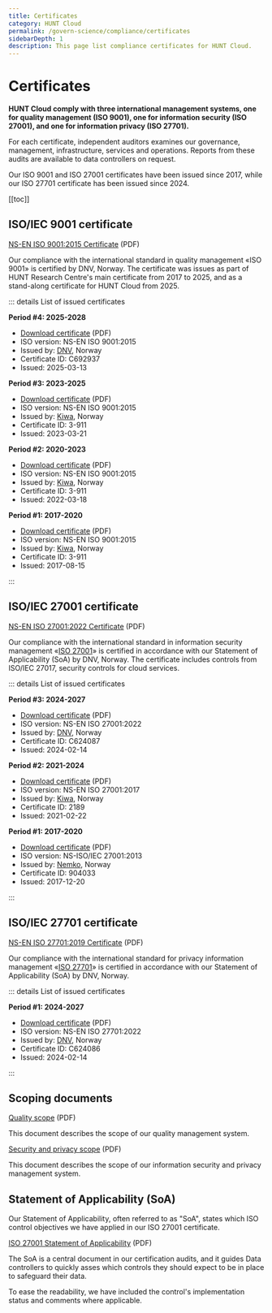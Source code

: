 ```yaml
---
title: Certificates
category: HUNT Cloud
permalink: /govern-science/compliance/certificates
sidebarDepth: 1
description: This page list compliance certificates for HUNT Cloud.
---
```


# Certificates

**HUNT Cloud comply with three international management systems, one for quality management (ISO 9001), one for information security (ISO 27001), and one for information privacy (ISO 27701).** 

For each certificate, independent auditors examines our governance, management, infrastructure, services and operations. Reports from these audits are available to data controllers on request.

Our ISO 9001 and ISO 27001 certificates have been issued since 2017, while our ISO 27701 certificate has been issued since 2024. 

[[toc]]

## ISO/IEC 9001 certificate

[NS-EN ISO 9001:2015 Certificate](https://assets.hdc.ntnu.no/assets/certificates/hunt-cloud-certificate-iso9001-2025.pdf) (PDF)

Our compliance with the international standard in quality management «ISO 9001» is certified by DNV, Norway. The certificate was issues as part of HUNT Research Centre's main certificate from 2017 to 2025, and as a stand-along certificate for HUNT Cloud from 2025.

::: details List of issued certificates

**Period #4: 2025-2028**

* [Download certificate](https://assets.hdc.ntnu.no/assets/certificates/hunt-cloud-certificate-iso9001-2025.pdf) (PDF)
* ISO version: NS-EN ISO 9001:2015
* Issued by: [DNV](https://www.dnv.com/), Norway
* Certificate ID: C692937
* Issued: 2025-03-13

**Period #3: 2023-2025**

* [Download certificate](https://assets.hdc.ntnu.no/assets/certificates/hunt-cloud-certificate-iso9001-2023.pdf) (PDF)
* ISO version: NS-EN ISO 9001:2015
* Issued by: [Kiwa](https://www.kiwa.com/en/), Norway
* Certificate ID: 3-911
* Issued: 2023-03-21

**Period #2: 2020-2023**

* [Download certificate](https://assets.hdc.ntnu.no/assets/certificates/hunt-cloud-certificate-iso9001-2020.pdf) (PDF)
* ISO version: NS-EN ISO 9001:2015
* Issued by: [Kiwa](https://www.kiwa.com/en/), Norway
* Certificate ID: 3-911
* Issued: 2022-03-18

**Period #1: 2017-2020**

* [Download certificate](https://assets.hdc.ntnu.no/assets/certificates/hunt-cloud-certificate-iso9001-2017.pdf) (PDF)
* ISO version: NS-EN ISO 9001:2015
* Issued by: [Kiwa](https://www.kiwa.com/en/), Norway
* Certificate ID: 3-911
* Issued: 2017-08-15

:::

## ISO/IEC 27001 certificate

[NS-EN ISO 27001:2022 Certificate](https://assets.hdc.ntnu.no/assets/certificates/hunt-cloud-certificate-iso27001-2024.pdf) (PDF)

Our compliance with the international standard in information security management «[ISO 27001](https://www.iso.org/isoiec-27001-information-security.html)» is certified in accordance with our Statement of Applicability (SoA) by DNV, Norway. The certificate includes controls from ISO/IEC 27017, security controls for cloud services.

::: details List of issued certificates

**Period #3: 2024-2027**

* [Download certificate](https://assets.hdc.ntnu.no/assets/certificates/hunt-cloud-certificate-iso27001-2025.pdf) (PDF)
* ISO version: NS-EN ISO 27001:2022
* Issued by: [DNV](https://www.dnv.com/), Norway
* Certificate ID: C624087
* Issued: 2024-02-14

**Period #2: 2021-2024**

* [Download certificate](https://assets.hdc.ntnu.no/assets/certificates/hunt-cloud-certificate-iso27001-2021.pdf) (PDF)
* ISO version: NS-EN ISO 27001:2017
* Issued by: [Kiwa](https://www.kiwa.com/en/), Norway
* Certificate ID: 2189
* Issued: 2021-02-22

**Period #1: 2017-2020**

* [Download certificate](https://assets.hdc.ntnu.no/assets/certificates/hunt-cloud-certificate-iso27001-2017.pdf) (PDF)
* ISO version: NS-ISO/IEC 27001:2013
* Issued by: [Nemko](https://www.nemko.com/), Norway
* Certificate ID: 904033
* Issued: 2017-12-20

:::


## ISO/IEC 27701 certificate

[NS-EN ISO 27701:2019 Certificate](https://assets.hdc.ntnu.no/assets/certificates/hunt-cloud-certificate-iso27701-2025.pdf) (PDF)

Our compliance with the international standard for privacy information management «[ISO 27701](https://www.iso.org/standard/71670.html)» is certified in accordance with our Statement of Applicability (SoA) by DNV, Norway. 

::: details List of issued certificates

**Period #1: 2024-2027**

* [Download certificate](https://assets.hdc.ntnu.no/assets/certificates/hunt-cloud-certificate-iso27701-2025.pdf) (PDF)
* ISO version: NS-EN ISO 27701:2022
* Issued by: [DNV](https://www.dnv.com/), Norway
* Certificate ID: C624086
* Issued: 2024-02-14

:::


## Scoping documents

[Quality scope](https://assets.hdc.ntnu.no/assets/certificates/hunt-cloud-quality-scope.pdf) (PDF)

This document describes the scope of our quality management system.

[Security and privacy scope](https://assets.hdc.ntnu.no/assets/certificates/hunt-cloud-security-and-privacy-scope.pdf) (PDF)

This document describes the scope of our information security and privacy management system.

## Statement of Applicability (SoA)

Our Statement of Applicability, often referred to as "SoA", states which ISO control objectives we have applied in our ISO 27001 certificate. 

[ISO 27001 Statement of Applicability](https://assets.hdc.ntnu.no/assets/certificates/hunt-cloud-soa-iso27001.pdf) (PDF)

The SoA is a central document in our certification audits, and it guides Data controllers to quickly asses which controls they should expect to be in place to safeguard their data. 

To ease the readability, we have included the control's implementation status and comments where applicable.

